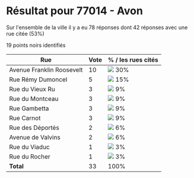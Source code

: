 # Résultat pour 77014 - Avon

Sur l'ensemble de la ville il y a eu 78 réponses dont 42 réponses avec une rue citée (53%)

19 points noirs identifiés

| Rue | Vote | % / les rues cités|
|-----|------|-------------------|
| Avenue Franklin Roosevelt | 10 | <img src="../../img/bar_30.gif" />&nbsp;30%|
| Rue Rémy Dumoncel | 5 | <img src="../../img/bar_15.gif" />&nbsp;15%|
| Rue du Vieux Ru | 3 | <img src="../../img/bar_9.gif" />&nbsp;9%|
| Rue du Montceau | 3 | <img src="../../img/bar_9.gif" />&nbsp;9%|
| Rue Gambetta | 3 | <img src="../../img/bar_9.gif" />&nbsp;9%|
| Rue Carnot | 3 | <img src="../../img/bar_9.gif" />&nbsp;9%|
| Rue des Déportés | 2 | <img src="../../img/bar_6.gif" />&nbsp;6%|
| Avenue de Valvins | 2 | <img src="../../img/bar_6.gif" />&nbsp;6%|
| Rue du Viaduc | 1 | <img src="../../img/bar_3.gif" />&nbsp;3%|
| Rue du Rocher | 1 | <img src="../../img/bar_3.gif" />&nbsp;3%|
| **Total** | 33 | 100%|
